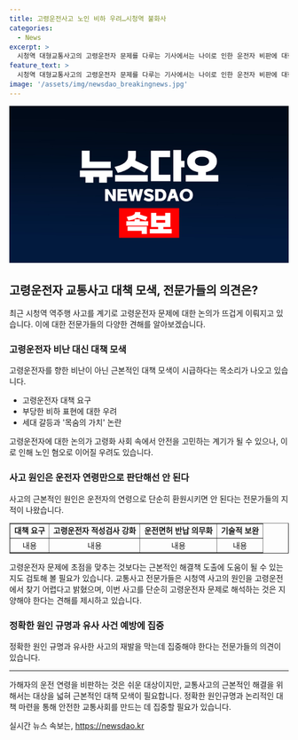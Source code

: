 ```yaml
---
title: 고령운전사고 노인 비하 우려…시청역 불화사
categories:
  - News
excerpt: >
  시청역 대형교통사고의 고령운전자 문제를 다루는 기사에서는 나이로 인한 운전자 비판에 대한 우려와 사고의 실질적 원인이 논의되고 있다. 고령운전자에 대한 대책은 필요하지만 사고의 근본적인 원인을 찾아야 한다는 전문가들의 의견이 포함되어 있으며, 과도한 나이로만 사고를 해석하는 것은 부적절하다는 지적도 제기되고 있다. 이를 통해 논의된 내용은 고령운전자 문제를 다루는 것뿐 아니라, 구체적인 사고 원인을 찾고 차별적인 해결책을 모색해야 함을 강조하고 있다.
feature_text: >
  시청역 대형교통사고의 고령운전자 문제를 다루는 기사에서는 나이로 인한 운전자 비판에 대한 우려와 사고의 실질적 원인이 논의되고 있다. 고령운전자에 대한 대책은 필요하지만 사고의 근본적인 원인을 찾아야 한다는 전문가들의 의견이 포함되어 있으며, 과도한 나이로만 사고를 해석하는 것은 부적절하다는 지적도 제기되고 있다. 이를 통해 논의된 내용은 고령운전자 문제를 다루는 것뿐 아니라, 구체적인 사고 원인을 찾고 차별적인 해결책을 모색해야 함을 강조하고 있다.
image: '/assets/img/newsdao_breakingnews.jpg'
---
```


<p><img src="/assets/img/newsdao_breakingnews.jpg" alt="cryptoinkorea 속보" /></p>

<h2 data-ke-size="size26">고령운전자 교통사고 대책 모색, 전문가들의 의견은?</h2>

<p data-ke-size="size16">최근 시청역 역주행 사고를 계기로 고령운전자 문제에 대한 논의가 뜨겁게 이뤄지고 있습니다. 이에 대한 전문가들의 다양한 견해를 알아보겠습니다.</p>

<h3>고령운전자 비난 대신 대책 모색</h3>

<p data-ke-size="size16">고령운전자를 향한 비난이 아닌 근본적인 대책 모색이 시급하다는 목소리가 나오고 있습니다.</p>

<ul>
<li>고령운전자 대책 요구</li>
<li>부당한 비하 표현에 대한 우려</li>
<li>세대 갈등과 '목숨의 가치' 논란</li>
</ul>

<p data-ke-size="size16">고령운전자에 대한 논의가 고령화 사회 속에서 안전을 고민하는 계기가 될 수 있으나, 이로 인해 노인 혐오로 이어질 우려도 있습니다.</p>

<h3>사고 원인은 운전자 연령만으로 판단해선 안 된다</h3>

<p data-ke-size="size16">사고의 근본적인 원인은 운전자의 연령으로 단순히 환원시키면 안 된다는 전문가들의 지적이 나왔습니다.</p>

<table style="width: 100%;" border="1">
<tbody>
<tr>
<td style="text-align: center; height: 17px;"><b>대책 요구</b></td>
<td style="text-align: center; height: 17px;"><b>고령운전자 적성검사 강화</b></td>
<td style="text-align: center; height: 17px;"><b>운전면허 반납 의무화</b></td>
<td style="text-align: center; height: 17px;"><b>기술적 보완</b></td>
</tr>
<tr>
<td style="text-align: center; height: 17px;">내용</td>
<td style="text-align: center; height: 17px;">내용</td>
<td style="text-align: center; height: 17px;">내용</td>
<td style="text-align: center; height: 17px;">내용</td>
</tr>
</tbody>
</table>

<p data-ke-size="size16">고령운전자 문제에 초점을 맞추는 것보다는 근본적인 해결책 도출에 도움이 될 수 있는지도 검토해 볼 필요가 있습니다. 교통사고 전문가들은 시청역 사고의 원인을 고령운전에서 찾기 어렵다고 밝혔으며, 이번 사고를 단순히 고령운전자 문제로 해석하는 것은 지양해야 한다는 견해를 제시하고 있습니다.</p>

<h3>정확한 원인 규명과 유사 사건 예방에 집중</h3>

<p data-ke-size="size16">정확한 원인 규명과 유사한 사고의 재발을 막는데 집중해야 한다는 전문가들의 의견이 있습니다.</p>

<hr>

<p data-ke-size="size16">
가해자의 운전 연령을 비판하는 것은 쉬운 대상이지만, 교통사고의 근본적인 해결을 위해서는 대상을 넓혀 근본적인 대책 모색이 필요합니다. 정확한 원인규명과 논리적인 대책 마련을 통해 안전한 교통사회를 만드는 데 집중할 필요가 있습니다.
</p>
실시간 뉴스 속보는, <a href="https://newsdao.kr" rel="dofollow">https://newsdao.kr</a>


